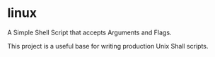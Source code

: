 # linux

A Simple Shell Script that accepts Arguments and Flags.

This project is a useful base for writing production Unix Shall scripts. 
 
